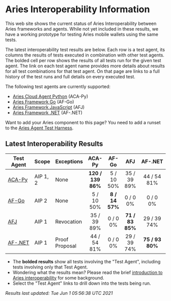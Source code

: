 # Aries Interoperability Information


This web site shows the current status of Aries Interoperability between Aries frameworks and agents. While
not yet included in these results, we have a working prototype for testing Aries mobile wallets using the
same tests.

The latest interoperability test results are below. Each row is a test agent, its columns
the results of tests executed in combination with other test agents.
The bolded cell per row shows the results of all tests run for the given test agent. The link on each test
agent name provides more details about results for all test combinations for that test agent. On
that page are links to a full history of the test runs and full details on every executed test. 

The following test agents are currently supported:

- [Aries Cloud Agent Python](https://github.com/hyperledger/aries-cloudagent-python) (ACA-Py)
- [Aries Framework Go](https://github.com/hyperledger/aries-framework-go) (AF-Go)
- [Aries Framework JavaScript](https://github.com/hyperledger/aries-framework-javascript) (AFJ)
- [Aries Framework .NET](https://github.com/hyperledger/aries-framework-dotnet) (AF-.NET)

Want to add your Aries component to this page? You need to add a runset to the
[Aries Agent Test Harness](https://github.com/hyperledger/aries-agent-test-harness).

## Latest Interoperability Results

| Test Agent | Scope | Exceptions | ACA-Py | AF-Go | AFJ | AF-.NET |
| ----- | ----- | ----- | :----: | :----: | :----: | :----: |
| [ACA-Py](acapy.md)| AIP 1, 2 | None | **120 / 139<br>86%** | 5 / 10<br>50% | 35 / 39<br>89% | 44 / 54<br>81% |
| [AF-Go](afgo.md)| AIP 2 | None | 5 / 10<br>50% | **8 / 14<br>57%** | 0 / 0<br>0% | 0 / 0<br>0% |
| [AFJ](javascript.md)| AIP 1 | Revocation | 35 / 39<br>89% | 0 / 0<br>0% | **71 / 83<br>85%** | 29 / 39<br>74% |
| [AF-.NET](dotnet.md)| AIP 1 | Proof Proposal | 44 / 54<br>81% | 0 / 0<br>0% | 29 / 39<br>74% | **75 / 93<br>80%** |

- The **bolded results** show all tests involving the "Test Agent", including tests involving only that Test Agent.
- Wondering what the results mean? Please read the brief [introduction to Aries interoperability](aries-interop-intro.md) for some background.
- Select the "Test Agent" links to drill down into the tests being run.


*Results last updated: Tue Jun 1 05:56:38 UTC 2021*

